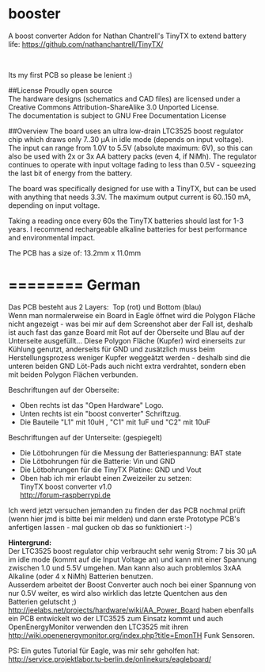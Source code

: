 booster
=======

A boost converter Addon for Nathan Chantrell's TinyTX to extend battery life: https://github.com/nathanchantrell/TinyTX/

<br>

Its my first PCB so please be lenient :)


##License
Proudly open source<br>
The hardware designs (schematics and CAD files) are licensed under a Creative Commons Attribution-ShareAlike 3.0 Unported License.<br>
The documentation is subject to GNU Free Documentation License<br>



##Overview
The board uses an ultra low-drain LTC3525 boost regulator chip which draws only 7..30 µA in idle mode (depends on input voltage). The input can range from 1.0V to 5.5V (absolute maximum: 6V), so this can also be used with 2x or 3x AA battery packs (even 4, if NiMh). The regulator continues to operate with input voltage fading to less than 0.5V - squeezing the last bit of energy from the battery.

The board was specifically designed for use with a TinyTX, but can be used with anything that needs 3.3V. The maximum output current is 60..150 mA, depending on input voltage.

Taking a reading once every 60s the TinyTX batteries should last for 1-3 years. I recommend rechargeable alkaline batteries for best performance and environmental impact.


The PCB has a size of: 13.2mm x 11.0mm

========
German
========

Das PCB besteht aus 2 Layers:  Top (rot) und Bottom (blau)<br>
Wenn man normalerweise ein Board in Eagle öffnet wird die Polygon Fläche nicht angezeigt - was bei mir auf dem Screenshot aber der Fall ist, deshalb ist auch fast das ganze Board mit Rot auf der Oberseite und Blau auf der Unterseite ausgefüllt... Diese Polygon Fläche (Kupfer) wird einerseits zur Kühlung genutzt, anderseits für GND und zusätzlich muss beim Herstellungsprozess weniger Kupfer weggeätzt werden - deshalb sind die unteren beiden GND Löt-Pads auch nicht extra verdrahtet, sondern eben mit beiden Polygon Flächen verbunden. 

Beschriftungen auf der Oberseite:
* Oben rechts ist das "Open Hardware" Logo.
* Unten rechts ist ein "boost converter" Schriftzug.
* Die Bauteile "L1" mit 10uH , "C1" mit 1uF und "C2" mit 10uF

Beschriftungen auf der Unterseite: (gespiegelt)
* Die Lötbohrungen für die Messung der Batteriespannung: BAT state
* Die Lötbohrungen für die Batterie: Vin und GND
* Die Lötbohrungen für die TinyTX Platine: GND und Vout
* Oben hab ich mir erlaubt einen Zweizeiler zu setzen:<br>
 TinyTX boost converter v1.0<br>
 http://forum-raspberrypi.de


Ich werd jetzt versuchen jemanden zu finden der das PCB nochmal prüft (wenn hier jmd is bitte bei mir melden) und dann erste Prototype PCB's anfertigen lassen - mal gucken ob das so funktioniert :-)


**Hintergrund:**<br>
Der LTC3525 boost regulator chip verbraucht sehr wenig Strom: 7 bis 30 µA im idle mode (kommt auf die Input Voltage an) und kann mit einer Spannung zwischen 1.0 und 5.5V umgehen. Man kann also auch problemlos 3xAA Alkaline (oder 4 x NiMh) Batterien benutzen.<br>
Ausserdem arbeitet der Boost Converter auch noch bei einer Spannung von nur 0.5V weiter, es wird also wirklich das letzte Quentchen aus den Batterien gelutscht ;)<br>
http://jeelabs.net/projects/hardware/wiki/AA_Power_Board haben ebenfalls ein PCB entwickelt wo der LTC3525 zum Einsatz kommt und auch OpenEnergyMonitor verwenden den LTC3525 mit ihren http://wiki.openenergymonitor.org/index.php?title=EmonTH Funk Sensoren.



PS: Ein gutes Tutorial für Eagle, was mir sehr geholfen hat: http://service.projektlabor.tu-berlin.de/onlinekurs/eagleboard/
